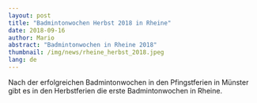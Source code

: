```yaml
---
layout: post
title: "Badmintonwochen Herbst 2018 in Rheine"
date: 2018-09-16
author: Mario
abstract: "Badmintonwochen in Rheine 2018"
thumbnail: /img/news/rheine_herbst_2018.jpeg
lang: de
---
```

Nach der erfolgreichen Badmintonwochen in den Pfingstferien in Münster gibt es in den Herbstferien die erste Badmintonwochen in Rheine. 
